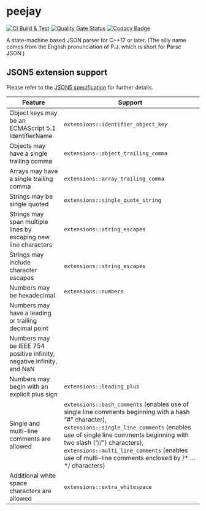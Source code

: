 # peejay

[![CI Build & Test](https://github.com/paulhuggett/peejay/actions/workflows/ci.yaml/badge.svg)](https://github.com/paulhuggett/peejay/actions/workflows/ci.yaml)
[![Quality Gate Status](https://sonarcloud.io/api/project_badges/measure?project=paulhuggett_peejay&metric=alert_status)](https://sonarcloud.io/summary/new_code?id=paulhuggett_peejay)
[![Codacy Badge](https://app.codacy.com/project/badge/Grade/a37157bbd85c440daadd8039cda137b2)](https://www.codacy.com/gh/paulhuggett/peejay/dashboard?utm_source=github.com&amp;utm_medium=referral&amp;utm_content=paulhuggett/peejay&amp;utm_campaign=Badge_Grade)

A state-machine based JSON parser for C++17 or later. (The silly name comes from the English pronunciation of P.J. which is short for **P**arse **J**SON.)

## JSON5 extension support

Please refer to the [JSON5 specification](https://json5.org) for further details.

Feature | Support
------- | ---------
Object keys may be an ECMAScript 5.1 IdentifierName | `extensions::identifier_object_key`
Objects may have a single trailing comma | `extensions::object_trailing_comma`
Arrays may have a single trailing comma | `extensions::array_trailing_comma`
Strings may be single quoted | `extensions::single_quote_string`
Strings may span multiple lines by escaping new line characters | `extensions::string_escapes`
Strings may include character escapes | `extensions::string_escapes`
Numbers may be hexadecimal | `extensions::numbers`
Numbers may have a leading or trailing decimal point | 
Numbers may be IEEE 754 positive infinity, negative infinity, and NaN |
Numbers may begin with an explicit plus sign | `extensions::leading_plus`
Single and multi-line comments are allowed | `extensions::bash_comments` (enables use of single line comments beginning with a hash “#” character), `extensions::single_line_comments` (enables use of single line comments beginning with two slash (“//”) characters), `extensions::multi_line_comments` (enables use of multi-line comments enclosed by /\* … \*/ characters)
Additional white space characters are allowed | `extensions::extra_whitespace`
